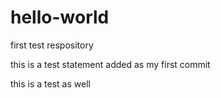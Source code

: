 # hello-world
first test respository

this is a test statement added as my first commit

this is a test as well